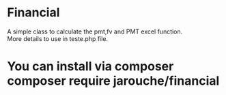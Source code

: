 # Financial
A simple class to calculate the pmt,fv and PMT excel function.<br>
More details to use in teste.php file.<br>
# You can install via composer composer require jarouche/financial
